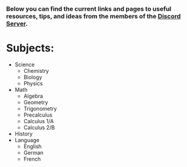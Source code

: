 ### Below you can find the current links and pages to useful resources, tips, and ideas from the members of the [Discord Server](https://discord.gg/AxgKzzt).


# Subjects:
* Science
  * Chemistry
  * Biology
  * Physics
* Math
  * Algebra
  * Geometry
  * Trigonometry
  * Precalculus
  * Calculus 1/A
  * Calculus 2/B
* History
* Language
  * English
  * German
  * French
  
